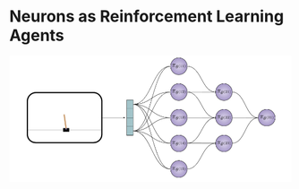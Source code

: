 # Neurons as Reinforcement Learning Agents

![](https://github.com/Multi-Agent-Networks/NaRLA/blob/master/Figures/network.png?raw=true)
